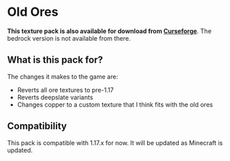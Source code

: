 # Old Ores

**This texture pack is also available for download from [Curseforge](https://www.curseforge.com/minecraft/texture-packs/old-ores-copper/)**. The bedrock version is not available from there.

## What is this pack for?
The changes it makes to the game are:
- Reverts all ore textures to pre-1.17
- Reverts deepslate variants
- Changes copper to a custom texture that I think fits with the old ores

## Compatibility
This pack is compatible with 1.17.x for now. It will be updated as Minecraft is updated.

